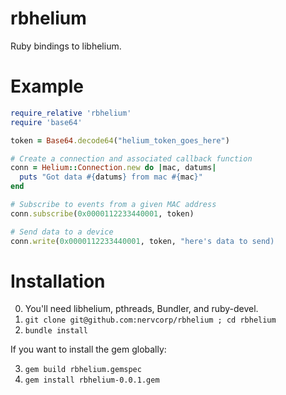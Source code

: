 rbhelium
========

Ruby bindings to libhelium.

Example
=======

```ruby
require_relative 'rbhelium'
require 'base64'

token = Base64.decode64("helium_token_goes_here")

# Create a connection and associated callback function
conn = Helium::Connection.new do |mac, datums|
  puts "Got data #{datums} from mac #{mac}"
end

# Subscribe to events from a given MAC address
conn.subscribe(0x0000112233440001, token)

# Send data to a device
conn.write(0x0000112233440001, token, "here's data to send)
```

Installation
============

0. You'll need libhelium, pthreads, Bundler, and ruby-devel.
1. `git clone git@github.com:nervcorp/rbhelium ; cd rbhelium`
2. `bundle install`

If you want to install the gem globally:

3. `gem build rbhelium.gemspec`
4. `gem install rbhelium-0.0.1.gem`
